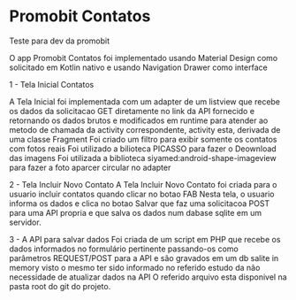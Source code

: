# Promobit Contatos
Teste para dev da promobit

O app Promobit Contatos foi implementado usando Material Design como solicitado em Kotlin nativo e usando Navigation Drawer como interface

1 - Tela Inicial Contatos  

A Tela Inicial foi implementada com um adapter de um listview que recebe os dados da solicitacao GET diretamente no link da API fornecido e retornando os dados brutos e modificados em runtime para atender ao metodo de chamada da activity correspondente, activity esta, derivada de uma classe Fragment
Foi criado um filtro para exibir somente os contatos com fotos reais
Foi utilizado a bilioteca PICASSO para fazer o Deownload das imagens
Foi utilizada a biblioteca siyamed:android-shape-imageview para fazer a foto aparcer circular no adapter

2 - Tela Incluir Novo Contato
A Tela Incluir Novo Contato foi criada para o usuario incluir contatos quando clicar no botao FAB
Nesta tela, o usuario informa os dados e clica no botao Salvar que faz uma solicitacoa POST para uma API propria e que salva os dados num dabase sqlite em um servidor.

3 - A API para salvar dados Foi criada de um script em PHP que recebe os dados informados no formulário pertinente passando-os como parâmetros REQUEST/POST para a API e são gravados em um db salite in memory visto o mesmo ter sido informado no referido estudo da não necessidade de atualizar dados na API
O referido arquivo esta disponivel na pasta root do git do projeto.
